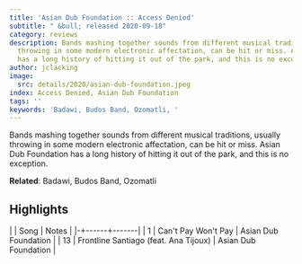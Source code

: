 ```yaml
---
title: 'Asian Dub Foundation :: Access Denied'
subtitle: " &bull; released 2020-09-18"
category: reviews
description: Bands mashing together sounds from different musical traditions, usually
  throwing in some modern electronic affectation, can be hit or miss. Asian Dub Foundation
  has a long history of hitting it out of the park, and this is no exception.
author: jclacking
image:
  src: details/2020/asian-dub-foundation.jpeg
index: Access Denied, Asian Dub Foundation
tags: ''
keywords: 'Badawi, Budos Band, Ozomatli, '
---
```

Bands mashing together sounds from different musical traditions, usually throwing in some modern electronic affectation, can be hit or miss. Asian Dub Foundation has a long history of hitting it out of the park, and this is no exception.<!--more-->

**Related**: Badawi, Budos Band, Ozomatli

## Highlights

| | Song | Notes |
|-+------+-------|
| 1 | Can't Pay Won't Pay | Asian Dub Foundation |
| 13 | Frontline Santiago (feat. Ana Tijoux) | Asian Dub Foundation |

